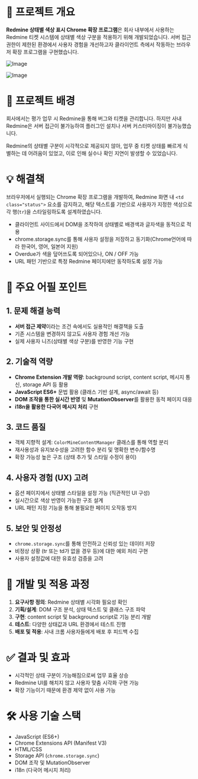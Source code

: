 # 📌 프로젝트 개요
**Redmine 상태별 색상 표시 Chrome 확장 프로그램**은 회사 내부에서 사용하는 Redmine 티켓 시스템에 상태별 색상 구분을 적용하기 위해 개발되었습니다. 서버 접근 권한이 제한된 환경에서 사용자 경험을 개선하고자 클라이언트 측에서 작동하는 브라우저 확장 프로그램을 구현했습니다.

![Image](https://github.com/user-attachments/assets/58c960c1-ecd9-450c-96f2-404a450d5587)

![Image](https://github.com/user-attachments/assets/62849589-9e85-4d7c-ad9e-815365f269a2)

# 🧩 프로젝트 배경
회사에서는 평가 업무 시 Redmine을 통해 버그와 티켓을 관리합니다. 하지만 사내 Redmine은 서버 접근이 불가능하여 플러그인 설치나 서버 커스터마이징이 불가능했습니다.

Redmine의 상태별 구분이 시각적으로 제공되지 않아, 업무 중 티켓 상태를 빠르게 식별하는 데 어려움이 있었고, 이로 인해 실수나 확인 지연이 발생할 수 있었습니다.


# 💡 해결책
브라우저에서 실행되는 Chrome 확장 프로그램을 개발하여, Redmine 화면 내 `<td class="status">` 요소를 감지하고, 해당 텍스트를 기반으로 사용자가 지정한 색상으로 각 행(`tr`)을 스타일링하도록 설계하였습니다.

- 클라이언트 사이드에서 DOM을 조작하여 상태별로 배경색과 글자색을 동적으로 적용
- chrome.storage.sync를 통해 사용자 설정을 저장하고 동기화(Chrome언어에 따라 한국어, 영어, 일본어 지원)
- Overdue가 색을 덮어쓰도록 되어있으나, ON / OFF 가능
- URL 패턴 기반으로 특정 Redmine 페이지에만 동작하도록 설정 가능


# 🌟 주요 어필 포인트

## 1. 문제 해결 능력
- **서버 접근 제약**이라는 조건 속에서도 실용적인 해결책을 도출
- 기존 시스템을 변경하지 않고도 사용자 경험 개선 가능
- 실제 사용자 니즈(상태별 색상 구분)를 반영한 기능 구현

## 2. 기술적 역량
- **Chrome Extension 개발 역량**: background script, content script, 메시지 통신, storage API 등 활용
- **JavaScript ES6+** 문법 활용 (클래스 기반 설계, async/await 등)
- **DOM 조작을 통한 실시간 반영** 및 **MutationObserver**를 활용한 동적 페이지 대응
- **i18n을 활용한 다국어 메시지 처리** 구현

## 3. 코드 품질
- 객체 지향적 설계: `ColorMineContentManager` 클래스를 통해 역할 분리
- 재사용성과 유지보수성을 고려한 함수 분리 및 명확한 변수/함수명
- 확장 가능성 높은 구조 (상태 추가 및 스타일 수정이 용이)

## 4. 사용자 경험 (UX) 고려
- 옵션 페이지에서 상태별 스타일을 설정 가능 (직관적인 UI 구성)
- 실시간으로 색상 반영이 가능한 구조 설계
- URL 패턴 지정 기능을 통해 불필요한 페이지 오작동 방지

## 5. 보안 및 안정성
- `chrome.storage.sync`를 통해 안전하고 신뢰성 있는 데이터 저장
- 비정상 상황 (tr 또는 td가 없을 경우 등)에 대한 예외 처리 구현
- 사용자 설정값에 대한 유효성 검증을 고려


# 🚀 개발 및 적용 과정
1. **요구사항 정의**: Redmine 상태별 시각화 필요성 확인
2. **기획/설계**: DOM 구조 분석, 상태 텍스트 및 클래스 구조 파악
3. **구현**: content script 및 background script로 기능 분리 개발
4. **테스트**: 다양한 상태값과 URL 환경에서 테스트 진행
5. **배포 및 적용**: 사내 크롬 사용자들에게 배포 후 피드백 수집


# ✅ 결과 및 효과
- 시각적인 상태 구분이 가능해짐으로써 업무 효율 상승
- Redmine UI를 해치지 않고 사용자 맞춤 시각화 구현 가능
- 확장 기능이기 때문에 환경 제약 없이 사용 가능


# 🛠️ 사용 기술 스택
- JavaScript (ES6+)
- Chrome Extensions API (Manifest V3)
- HTML/CSS
- Storage API (`chrome.storage.sync`)
- DOM 조작 및 MutationObserver
- i18n (다국어 메시지 처리)
